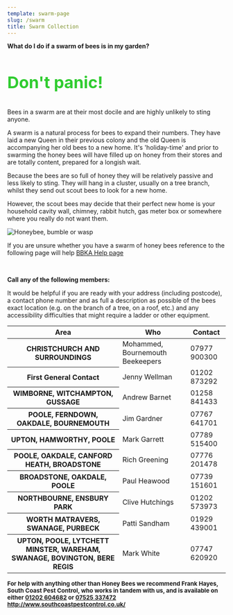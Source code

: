 ```yaml
---
template: swarm-page
slug: /swarm
title: Swarm Collection
---
```

<!--StartFragment-->

<p><strong>What do I do if a swarm of bees is in my garden?</strong></p>

<h3 style="color: #30cc30; font-size: 28pt;">Don't panic!</h3>
<p>Bees in a swarm are at their most docile and are highly unlikely to sting anyone.</p>
<p>A swarm is a natural process for bees to expand their numbers. They have laid a new Queen in their previous colony and the old Queen is accompanying her old bees to a new home. It's 'holiday-time' and prior to swarming the honey bees will have filled up on honey from their stores and are totally content, prepared for a longish wait.</p>
<p>Because the bees are so full of honey they will be relatively passive and less likely to sting. They will hang in a cluster, usually on a tree branch, whilst they send out scout bees to look for a new home.</p>
<p>However, the scout bees may decide that their perfect new home is your household cavity wall, chimney, rabbit hutch, gas meter box or somewhere where you really do not want them.</p>
<!--EndFragment-->

![Honeybee, bumble or wasp](/assets/Bee-bumble-or-wasp.jpg "Comparison image of honeybee, bumblebee and wasp")

<!--StartFragment-->

<p>If you are unsure whether you have a swarm of honey bees reference to the following page will help <a href="http://www.bbka.org.uk/help/do_you_have_a_swarm.php">BBKA Help page</a></p>
            <p>&nbsp;</p>
            <p><strong>Call any of the following members:</strong></p>
            <p>It would be helpful if you are ready with your address (including postcode), a contact phone number and as full a description as possible of the bees exact location (e.g. on the branch of a tree, on a roof, etc.) and any accessibility difficulties that might require a ladder or other equipment.</p>
            <table class="table">
              <thead>
                <tr>
                  <th scope="col">Area</th>
                  <th scope="col">Who</th>
                  <th scope="col">Contact</th>
                </tr>
              </thead>
              <tbody>
                <tr>
                  <th scope="row">CHRISTCHURCH AND SURROUNDINGS</th>
                  <td>Mohammed, Bournemouth Beekeepers</td>
                  <td>07977 900300</td>
                </tr>
                <tr>
                  <th scope="row">First General Contact</th>
                  <td>Jenny Wellman</td>
                  <td>01202 873292</td>
                </tr>
                <tr>
                  <th scope="row">WIMBORNE, WITCHAMPTON, GUSSAGE</th>
                  <td>Andrew Barnet</td>
                  <td>01258 841433</td>
                </tr>
                <tr>
                  <th scope="row">POOLE, FERNDOWN, <strong>OAKDALE</strong>, BOURNEMOUTH</th>
                  <td>Jim Gardner</td>
                  <td>07767 641701</td>
                </tr>
                <tr>
                  <th scope="row">UPTON, HAMWORTHY, POOLE</th>
                  <td>Mark Garrett</td>
                  <td>07789 515400</td>
                </tr>
                <tr>
                  <th scope="row">POOLE, <strong>OAKDALE</strong>, CANFORD HEATH, BROADSTONE</th>
                  <td>Rich Greening</td>
                  <td>07776 201478</td>
                </tr>
                <tr>
                  <th scope="row">BROADSTONE, OAKDALE, POOLE</th>
                  <td>Paul Heawood</td>
                  <td>07739 151601</td>
                </tr>
                <tr>
                  <th scope="row">NORTHBOURNE, ENSBURY PARK</th>
                  <td>Clive Hutchings</td>
                  <td>01202 573973</td>
                </tr>
                <tr>
                  <th scope="row">WORTH MATRAVERS, SWANAGE, PURBECK</th>
                  <td>Patti Sandham</td>
                  <td>01929 439001</td>
                </tr>
                <tr>
                  <th scope="row">UPTON, POOLE, LYTCHETT MINSTER, WAREHAM, SWANAGE, BOVINGTON, BERE REGIS</th>
                  <td>Mark White</td>
                  <td>07747 620920</td>
                </tr>
              </tbody>
            </table>
            <p><strong style="font-size: 10pt;">For help with anything other than Honey Bees we recommend Frank Hayes, South Coast Pest Control, who works in tandem with us, and is available on either <a href="tel:01202 604682">01202 604682</a> or&nbsp;<a href="tel:07525 337472">07525 337472</a>&nbsp; <a href="http://www.southcoastpestcontrol.co.uk/">http://www.southcoastpestcontrol.co.uk/</a></strong></p>

<!--EndFragment-->